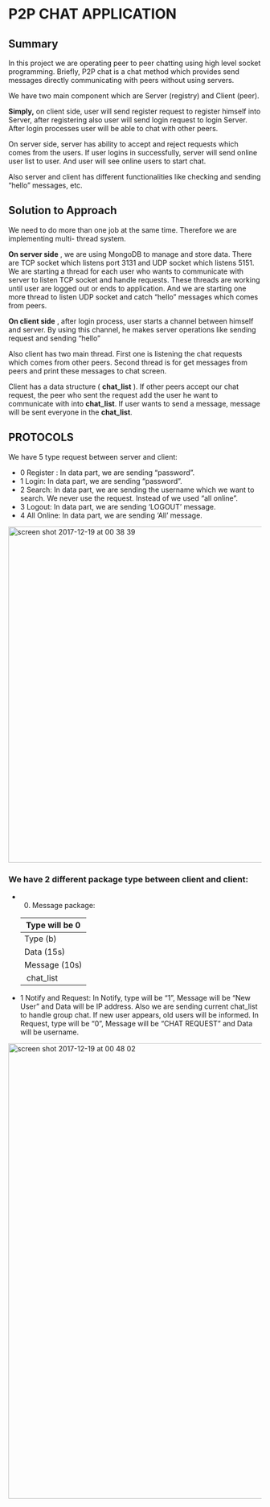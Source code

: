 # P2P CHAT APPLICATION


## Summary

In this project we are operating peer to peer chatting using high level socket programming.
Briefly, P2P chat is a chat method which provides send messages directly communicating
with peers without using servers.

We have two main component which are Server (registry) and Client (peer).

**Simply,** on client side, user will send register request to register himself into Server, after
registering also user will send login request to login Server. After login processes user will be
able to chat with other peers.

On server side, server has ability to accept and reject requests which comes from the users.
If user logins in successfully, server will send online user list to user. And user will see online
users to start chat.

Also server and client has different functionalities like checking and sending “hello”
messages, etc.

## Solution to Approach

We need to do more than one job at the same time. Therefore we are implementing multi-
thread system.

**On server side** , we are using MongoDB to manage and store data. There are TCP socket
which listens port 3131 and UDP socket which listens 5151. We are starting a thread for each
user who wants to communicate with server to listen TCP socket and handle requests. These
threads are working until user are logged out or ends to application. And we are starting one
more thread to listen UDP socket and catch “hello” messages which comes from peers.

**On client side** , after login process, user starts a channel between himself and server. By
using this channel, he makes server operations like sending request and sending “hello”

Also client has two main thread. First one is listening the chat requests which comes from
other peers. Second thread is for get messages from peers and print these messages to chat
screen.

Client has a data structure ( **chat_list** ). If other peers accept our chat request, the peer who
sent the request add the user he want to communicate with into **chat_list**. If user wants to
send a message, message will be sent everyone in the **chat_list**.


## PROTOCOLS

We have 5 type request between server and client:

* 0 Register : In data part, we are sending “password”.
* 1 Login: In data part, we are sending “password”.
* 2 Search: In data part, we are sending the username which we want to search. We
    never use the request. Instead of we used “all online”.
* 3 Logout: In data part, we are sending ‘LOGOUT’ message.
* 4 All Online: In data part, we are sending ‘All’ message.

<img width="668" alt="screen shot 2017-12-19 at 00 38 39" src="https://user-images.githubusercontent.com/13722649/34129405-11906292-e455-11e7-8b51-6781447c7be1.png">


### We have 2 different package type between client and client:

* 0. Message package:
    
    | Type will be 0 | 
    | -------------  |
    | Type (b)       |
    | Data (15s)     |
    | Message (10s)  |
    | chat_list      |

* 1  Notify and Request:
    In Notify, type will be “1”, Message will be “New User” and Data will be IP address.
    Also we are sending current chat_list to handle group chat. If new user appears, old
    users will be informed.
       In Request, type will be “0”, Message will be “CHAT REQUEST” and
       Data will be username.

<img width="905" alt="screen shot 2017-12-19 at 00 48 02" src="https://user-images.githubusercontent.com/13722649/34129783-6a51f638-e456-11e7-8dfc-35597ca3df25.png">
